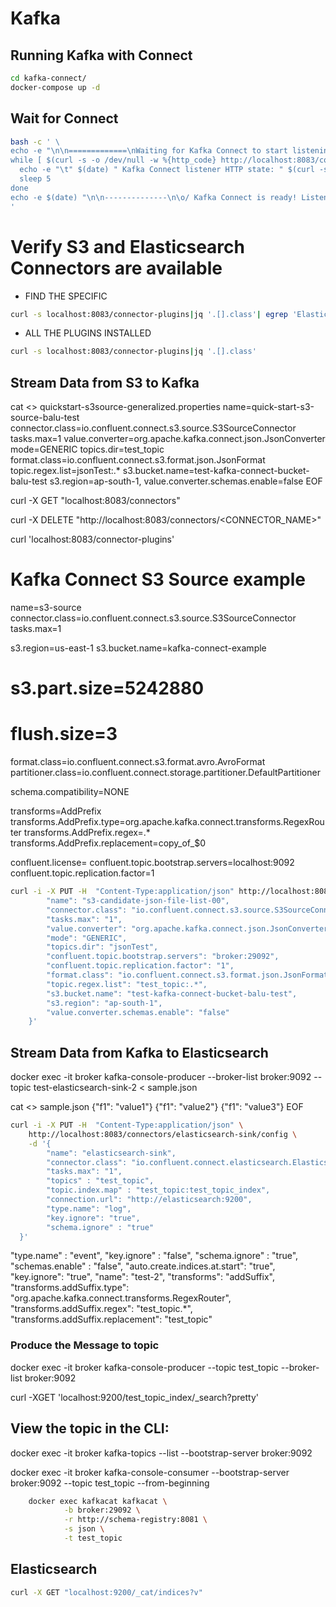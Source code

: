 # Kafka

## Running Kafka with Connect 

```bash
cd kafka-connect/
docker-compose up -d
```

## Wait for Connect 

```bash
bash -c ' \
echo -e "\n\n=============\nWaiting for Kafka Connect to start listening on localhost ⏳\n=============\n"
while [ $(curl -s -o /dev/null -w %{http_code} http://localhost:8083/connectors) -ne 200 ] ; do
  echo -e "\t" $(date) " Kafka Connect listener HTTP state: " $(curl -s -o /dev/null -w %{http_code} http://localhost:8083/connectors) " (waiting for 200)"
  sleep 5
done
echo -e $(date) "\n\n--------------\n\o/ Kafka Connect is ready! Listener HTTP state: " $(curl -s -o /dev/null -w %{http_code} http://localhost:8083/connectors) "\n--------------\n"
'
```

# Verify S3 and Elasticsearch Connectors are available


- FIND THE SPECIFIC 

```bash
curl -s localhost:8083/connector-plugins|jq '.[].class'| egrep 'ElasticsearchSinkConnector'
```

- ALL THE PLUGINS INSTALLED

```bash
curl -s localhost:8083/connector-plugins|jq '.[].class'
```

## Stream Data from S3 to Kafka

cat <<EOF>> quickstart-s3source-generalized.properties
name=quick-start-s3-source-balu-test
connector.class=io.confluent.connect.s3.source.S3SourceConnector
tasks.max=1
value.converter=org.apache.kafka.connect.json.JsonConverter
mode=GENERIC
topics.dir=test_topic
format.class=io.confluent.connect.s3.format.json.JsonFormat
topic.regex.list=jsonTest:.*
s3.bucket.name=test-kafka-connect-bucket-balu-test
s3.region=ap-south-1,
value.converter.schemas.enable=false
EOF


curl -X GET "localhost:8083/connectors"

curl -X DELETE  "http://localhost:8083/connectors/<CONNECTOR_NAME>"

 curl 'localhost:8083/connector-plugins'

# Kafka Connect S3 Source example

name=s3-source
connector.class=io.confluent.connect.s3.source.S3SourceConnector
tasks.max=1

s3.region=us-east-1
s3.bucket.name=kafka-connect-example
# s3.part.size=5242880
# flush.size=3

format.class=io.confluent.connect.s3.format.avro.AvroFormat
partitioner.class=io.confluent.connect.storage.partitioner.DefaultPartitioner

schema.compatibility=NONE

transforms=AddPrefix
transforms.AddPrefix.type=org.apache.kafka.connect.transforms.RegexRouter
transforms.AddPrefix.regex=.*
transforms.AddPrefix.replacement=copy_of_$0

confluent.license=
confluent.topic.bootstrap.servers=localhost:9092
confluent.topic.replication.factor=1


```bash
curl -i -X PUT -H  "Content-Type:application/json" http://localhost:8083/connectors/s3-candidate-json-file-list-00/config -d '{
        "name": "s3-candidate-json-file-list-00",
        "connector.class": "io.confluent.connect.s3.source.S3SourceConnector",
        "tasks.max": "1",
        "value.converter": "org.apache.kafka.connect.json.JsonConverter",
        "mode": "GENERIC",
        "topics.dir": "jsonTest",
        "confluent.topic.bootstrap.servers": "broker:29092",
        "confluent.topic.replication.factor": "1",
        "format.class": "io.confluent.connect.s3.format.json.JsonFormat",
        "topic.regex.list": "test_topic:.*",
        "s3.bucket.name": "test-kafka-connect-bucket-balu-test",
        "s3.region": "ap-south-1",
        "value.converter.schemas.enable": "false"
    }'
```


## Stream Data from Kafka to Elasticsearch

docker exec -it broker kafka-console-producer --broker-list broker:9092 --topic test-elasticsearch-sink-2 < sample.json

cat <<EOF>> sample.json
{"f1": "value1"}
{"f1": "value2"}
{"f1": "value3"}
EOF


```bash
curl -i -X PUT -H  "Content-Type:application/json" \
    http://localhost:8083/connectors/elasticsearch-sink/config \
    -d '{
        "name": "elasticsearch-sink",
        "connector.class": "io.confluent.connect.elasticsearch.ElasticsearchSinkConnector",
        "tasks.max": "1",
        "topics" : "test_topic", 
        "topic.index.map" : "test_topic:test_topic_index",
        "connection.url": "http://elasticsearch:9200",
        "type.name": "log",
        "key.ignore": "true",
        "schema.ignore" : "true"
  }'
```


 "type.name" : "event",
    "key.ignore" : "false",
    "schema.ignore" : "true",
    "schemas.enable" : "false",
    "auto.create.indices.at.start": "true",
    "key.ignore": "true",
    "name": "test-2",
    "transforms": "addSuffix",  
    "transforms.addSuffix.type": "org.apache.kafka.connect.transforms.RegexRouter",
    "transforms.addSuffix.regex": "test_topic.*",
    "transforms.addSuffix.replacement": "test_topic"
 
### Produce the Message to topic

docker exec -it broker kafka-console-producer --topic test_topic --broker-list broker:9092


curl -XGET 'localhost:9200/test_topic_index/_search?pretty'

   


## View the topic in the CLI:

docker exec -it broker kafka-topics --list --bootstrap-server broker:9092


docker exec -it broker  kafka-console-consumer --bootstrap-server broker:9092 --topic test_topic --from-beginning



```bash
    docker exec kafkacat kafkacat \
            -b broker:29092 \
            -r http://schema-registry:8081 \
            -s json \
            -t test_topic
```


## Elasticsearch 

```bash
curl -X GET "localhost:9200/_cat/indices?v" 
```